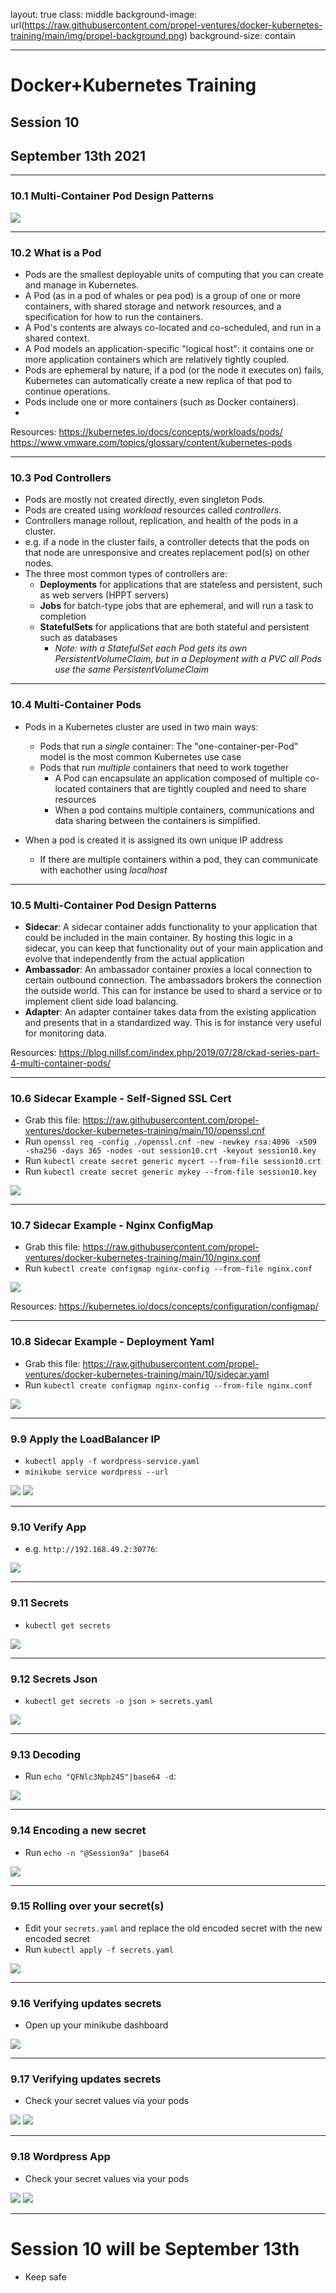 layout: true
class: middle
background-image: url(https://raw.githubusercontent.com/propel-ventures/docker-kubernetes-training/main/img/propel-background.png)
background-size: contain

---

# Docker+Kubernetes Training
## Session 10
## September 13th 2021

---

### 10.1 Multi-Container Pod Design Patterns

![](https://raw.githubusercontent.com/propel-ventures/docker-kubernetes-training/main/img/k8s.ckad.1.png)

---

### 10.2 What is a Pod

- Pods are the smallest deployable units of computing that you can create and manage in Kubernetes.
- A Pod (as in a pod of whales or pea pod) is a group of one or more containers, with shared storage and network resources, and a specification for how to run the containers.
- A Pod's contents are always co-located and co-scheduled, and run in a shared context.
- A Pod models an application-specific "logical host": it contains one or more application containers which are relatively tightly coupled.
- Pods are ephemeral by nature, if a pod (or the node it executes on) fails, Kubernetes can automatically create a new replica of that pod to continue operations. 
- Pods include one or more containers (such as Docker containers).
- 

Resources: 
https://kubernetes.io/docs/concepts/workloads/pods/
https://www.vmware.com/topics/glossary/content/kubernetes-pods

---

### 10.3 Pod Controllers

- Pods are mostly not created directly, even singleton Pods.
- Pods are created using *workload* resources called *controllers*.
- Controllers manage rollout, replication, and health of the pods in a cluster.
- e.g. if a node in the cluster fails, a controller detects that the pods on that node are unresponsive and creates replacement pod(s) on other nodes.
- The three most common types of controllers are:
  - **Deployments** for applications that are stateless and persistent, such as web servers (HPPT servers)
  - **Jobs** for batch-type jobs that are ephemeral, and will run a task to completion 
  - **StatefulSets** for applications that are both stateful and persistent such as databases 
    - *Note: with a StatefulSet each Pod gets its own PersistentVolumeClaim, but in a Deployment with a PVC all Pods use the same PersistentVolumeClaim*

---

### 10.4 Multi-Container Pods

- Pods in a Kubernetes cluster are used in two main ways:
  - Pods that run a *single* container: The "one-container-per-Pod" model is the most common Kubernetes use case
  - Pods that run *multiple* containers that need to work together
    - A Pod can encapsulate an application composed of multiple co-located containers that are tightly coupled and need to share resources
    - When a pod contains multiple containers, communications and data sharing between the containers is simplified.

- When a pod is created it is assigned its own unique IP address
  - If there are multiple containers within a pod, they can communicate with eachother using *localhost*

---

### 10.5 Multi-Container Pod Design Patterns

- **Sidecar**: A sidecar container adds functionality to your application that could be included in the main container. By hosting this logic in a sidecar, you can keep that functionality out of your main application and evolve that independently from the actual application
- **Ambassador**: An ambassador container proxies a local connection to certain outbound connection. The ambassadors brokers the connection the outside world. This can for instance be used to shard a service or to implement client side load balancing.
- **Adapter**: An adapter container takes data from the existing application and presents that in a standardized way. This is for instance very useful for monitoring data.

Resources: 
https://blog.nillsf.com/index.php/2019/07/28/ckad-series-part-4-multi-container-pods/

---

### 10.6 Sidecar Example - Self-Signed SSL Cert

- Grab this file: https://raw.githubusercontent.com/propel-ventures/docker-kubernetes-training/main/10/openssl.cnf
- Run `openssl req -config ./openssl.cnf -new -newkey rsa:4096 -x509 -sha256 -days 365 -nodes -out session10.crt -keyout session10.key`
- Run `kubectl create secret generic mycert --from-file session10.crt`
- Run `kubectl create secret generic mykey --from-file session10.key`

![](https://raw.githubusercontent.com/propel-ventures/docker-kubernetes-training/main/img/k8s.sidecar.openssl.png)

---

### 10.7 Sidecar Example - Nginx ConfigMap

- Grab this file: https://raw.githubusercontent.com/propel-ventures/docker-kubernetes-training/main/10/nginx.conf
- Run `kubectl create configmap nginx-config --from-file nginx.conf`

![](https://raw.githubusercontent.com/propel-ventures/docker-kubernetes-training/main/img/k8s.sidecar.nginx.png)

Resources:
https://kubernetes.io/docs/concepts/configuration/configmap/

---

### 10.8 Sidecar Example - Deployment Yaml

- Grab this file: https://raw.githubusercontent.com/propel-ventures/docker-kubernetes-training/main/10/sidecar.yaml
- Run `kubectl create configmap nginx-config --from-file nginx.conf`

![](https://raw.githubusercontent.com/propel-ventures/docker-kubernetes-training/main/img/k8s.sidecar.nginx.png)

---

### 9.9 Apply the LoadBalancer IP

- `kubectl apply -f wordpress-service.yaml`
- `minikube service wordpress --url`

![](https://raw.githubusercontent.com/propel-ventures/docker-kubernetes-training/main/img/k8s.wordpress.externalip.apply.png)
![](https://raw.githubusercontent.com/propel-ventures/docker-kubernetes-training/main/img/k8s.wordpress.ip.png)

---

### 9.10 Verify App

- e.g. `http://192.168.49.2:30776`:

![](https://raw.githubusercontent.com/propel-ventures/docker-kubernetes-training/main/img/k8s.wordpress.open.png)

---

### 9.11 Secrets

- `kubectl get secrets`

![](https://raw.githubusercontent.com/propel-ventures/docker-kubernetes-training/main/img/k8s.wordpress.secrets.png)

---

### 9.12 Secrets Json

- `kubectl get secrets -o json > secrets.yaml`

![](https://raw.githubusercontent.com/propel-ventures/docker-kubernetes-training/main/img/k8s.wordpress.secrets.yaml.png)

---

### 9.13 Decoding

- Run `echo "QFNlc3Npb245"|base64 -d`:

![](https://raw.githubusercontent.com/propel-ventures/docker-kubernetes-training/main/img/k8s.wordpress.secrets.decode.png)

---

### 9.14 Encoding a new secret

- Run `echo -n "@Session9a" |base64`

![](https://raw.githubusercontent.com/propel-ventures/docker-kubernetes-training/main/img/k8s.wordpress.secrets.encode.png)

---

### 9.15 Rolling over your secret(s)

- Edit your `secrets.yaml` and replace the old encoded secret with the new encoded secret
- Run `kubectl apply -f secrets.yaml`

![](https://raw.githubusercontent.com/propel-ventures/docker-kubernetes-training/main/img/k8s.wordpress.secrets.apply.png)

---

### 9.16 Verifying updates secrets

- Open up your minikube dashboard

![](https://raw.githubusercontent.com/propel-ventures/docker-kubernetes-training/main/img/k8s.wordpress.secrets.dashboard.png)

---

### 9.17 Verifying updates secrets

- Check your secret values via your pods

![](https://raw.githubusercontent.com/propel-ventures/docker-kubernetes-training/main/img/k8s.wordpress.secrets.mysql.png)
![](https://raw.githubusercontent.com/propel-ventures/docker-kubernetes-training/main/img/k8s.wordpress.secrets.wp.png)

---

### 9.18 Wordpress App

- Check your secret values via your pods

![](https://raw.githubusercontent.com/propel-ventures/docker-kubernetes-training/main/img/k8s.wordpress.secrets.mysql.png)
![](https://raw.githubusercontent.com/propel-ventures/docker-kubernetes-training/main/img/k8s.wordpress.secrets.wp.png)

---

# Session 10 will be September 13th

- Keep safe

